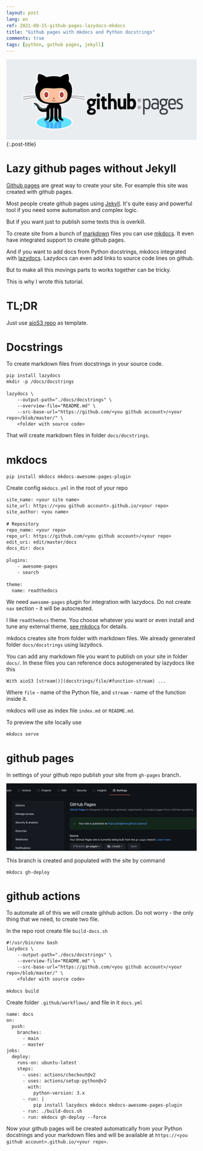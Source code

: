 ```yaml
---
layout: post
lang: en
ref: 2021-08-15-github-pages-lazydocs-mkdocs
title: "Github pages with mkdocs and Python docstrings"
comments: true
tags: [python, guthub pages, jekyll]
---
```


![](/images/github-pages.jpeg){:.post-title}

# Lazy github pages without Jekyll

[Github pages](https://pages.github.com) are great way to create your site.
For example this site was created with github pages.

Most people create github pages using [Jekyll](https://jekyllrb.com).
It's quite easy and powerful tool if you need some automation and complex logic.

But if you want just to publish some texts this is overkill.

To create site from a bunch of [markdown](https://www.markdownguide.org/basic-syntax/) files you can use [mkdocs](https://www.mkdocs.org).
It even have integrated support to create github pages.

And if you want to add docs from Python docstrings, mkdocs integrated with [lazydocs](https://github.com/ml-tooling/lazydocs).
Lazydocs can even add links to source code lines on github.

But to make all this movings parts to works together can be tricky.

This is why I wrote this tutorial.

# TL;DR

Just use [aioS3 repo](https://github.com/andgineer/aios3) as template.

# Docstrings

To create markdown files from docstrings in your source code.

    pip install lazydocs
    mkdir -p /docs/docstrings

    lazydocs \
        --output-path="./docs/docstrings" \
        --overview-file="README.md" \
        --src-base-url="https://github.com/<you github account>/<your repo>/blob/master/" \
        <folder with source code>

That will create markdown files in folder `docs/docstrings`.

# mkdocs

    pip install mkdocs mkdocs-awesome-pages-plugin

Create config `mkdocs.yml` in the root of your repo

    site_name: <your site name>
    site_url: https://<you github account>.github.io/<your repo>
    site_author: <you name>

    # Repository
    repo_name: <your repo>
    repo_url: https://github.com/<you github account>/<your repo>
    edit_uri: edit/master/docs
    docs_dir: docs

    plugins:
        - awesome-pages
        - search

    theme:
      name: readthedocs

We need `awesome-pages` plugin for integration with lazydocs.
Do not create `nav` section - it will be autocreated.

I like `readthedocs` theme. You choose whatever you want or even install and tune any external theme, 
[see mkdocs](https://www.mkdocs.org/user-guide/choosing-your-theme/) for details.

mkdocs creates site from folder with markdown files.
We already generated folder `docs/docstrings` using lazydocs. 

You can add any markdown file you want to publish on your site in folder `docs/`. 
In these files you can reference docs autogenerated by lazydocs like this

    With aioS3 [stream()](docstrings/file/#function-stream) ...

Where `file` - name of the Python file, and `stream` - name of the function inside it.

mkdocs will use as index file `index.md` or `README.md`.

To preview the site locally use

    mkdocs serve

# github pages

In settings of your github repo publish your site from `gh-pages` branch.

![](/images/github-settings-pages.png)
    
This branch is created and populated with the site by command

    mkdocs gh-deploy

# github actions

To automate all of this we will create gihhub action.
Do not worry - the only thing that we need, to create two file.

In the repo root create file `build-docs.sh`

    #!/usr/bin/env bash
    lazydocs \
        --output-path="./docs/docstrings" \
        --overview-file="README.md" \
        --src-base-url="https://github.com/<you github account>/<your repo>/blob/master/" \
        <folder with source code>
    
    mkdocs build

Create folder `.github/workflows/` and file in it `docs.yml`

    name: docs
    on:
      push:
        branches:
          - main
          - master
    jobs:
      deploy:
        runs-on: ubuntu-latest
        steps:
          - uses: actions/checkout@v2
          - uses: actions/setup-python@v2
            with:
              python-version: 3.x
          - run: |
              pip install lazydocs mkdocs mkdocs-awesome-pages-plugin
          - run: ./build-docs.sh
          - run: mkdocs gh-deploy --force

Now your github pages will be created automatically from your Python docstrings and your markdown files and
will be available at `https://<you github account>.github.io/<your repo>`.
